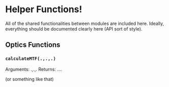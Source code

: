 # Helper Functions!

All of the shared functionalities between modules are included here. Ideally, everything should be documented clearly here (API sort of style).

## Optics Functions

### `calculateMTF(.,.,.)`

Arguments: .,.,.
Returns: ....

(or something like that)

